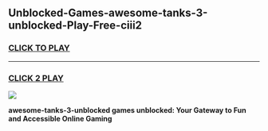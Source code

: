 
## Unblocked-Games-awesome-tanks-3-unblocked-Play-Free-ciii2
<h3>
<a href="https://premium76.site?title=awesome-tanks-3-unblocked&ref=24M">CLICK TO PLAY</a></h3>
<hr>

<h3>
<a href="https://premium76.site?title=awesome-tanks-3-unblocked&ref=24M">CLICK 2 PLAY</a>
  
</h3>

<a href="https://premium76.site?title=awesome-tanks-3-unblocked&ref=24M"><img src="https://clearcache.store/games.png"></a>


**awesome-tanks-3-unblocked games unblocked: Your Gateway to Fun and Accessible Online Gaming**
